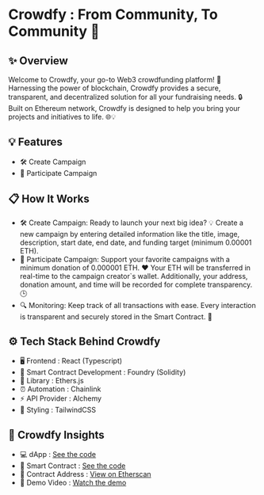 # Crowdfy : From Community, To Community 🚀
## ✨ Overview
Welcome to Crowdfy, your go-to Web3 crowdfunding platform! 🎉 Harnessing the power of blockchain, Crowdfy provides a secure, transparent, and decentralized solution for all your fundraising needs. 🔒 Built on Ethereum network, Crowdfy is designed to help you bring your projects and initiatives to life. 🌐💡

## 💡 Features
- 🛠️ Create Campaign
- 🤝 Participate Campaign

## 📋 How It Works
- 🛠️ Create Campaign: Ready to launch your next big idea? 💡 Create a new campaign by entering detailed information like the title, image, description, start date, end date, and funding target (minimum 0.00001 ETH).
- 🤝 Participate Campaign: Support your favorite campaigns with a minimum donation of 0.000001 ETH. ❤️ Your ETH will be transferred in real-time to the campaign creator`s wallet. Additionally, your address, donation amount, and time will be recorded for complete transparency. 🕒
- 🔍 Monitoring: Keep track of all transactions with ease. Every interaction is transparent and securely stored in the Smart Contract. 🔐

## ⚙️ Tech Stack Behind Crowdfy
- 🖥️ Frontend : React (Typescript)
- 🔧 Smart Contract Development : Foundry (Solidity)
- 🔗 Library : Ethers.js
- ⏰ Automation : Chainlink
- ⚡ API Provider : Alchemy
- 🎨 Styling : TailwindCSS

## 🚀 Crowdfy Insights
- 💻 dApp : [See the code](https://github.com/yebology/crowdfy-dapp.git)
- 🔧 Smart Contract :  [See the code](https://github.com/yebology/crowdfy-smartcontract.git)
- 📜 Contract Address : [View on Etherscan](https://sepolia.etherscan.io/address/0x43b17eff679d6ad83809a8152eb282c5040f9208)
- 🎥 Demo Video : [Watch the demo](https://drive.google.com/file/d/18yGWa3Xe4NLE9-gyEaVRPRwkHPl3GIrB/view) 
